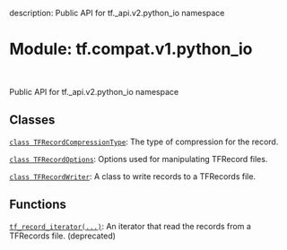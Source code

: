 description: Public API for tf._api.v2.python_io namespace

<div itemscope itemtype="http://developers.google.com/ReferenceObject">
<meta itemprop="name" content="tf.compat.v1.python_io" />
<meta itemprop="path" content="Stable" />
</div>

# Module: tf.compat.v1.python_io

<!-- Insert buttons and diff -->

<table class="tfo-notebook-buttons tfo-api nocontent" align="left">

</table>



Public API for tf._api.v2.python_io namespace



## Classes

[`class TFRecordCompressionType`](../../../tf/compat/v1/io/TFRecordCompressionType.md): The type of compression for the record.

[`class TFRecordOptions`](../../../tf/io/TFRecordOptions.md): Options used for manipulating TFRecord files.

[`class TFRecordWriter`](../../../tf/io/TFRecordWriter.md): A class to write records to a TFRecords file.

## Functions

[`tf_record_iterator(...)`](../../../tf/compat/v1/io/tf_record_iterator.md): An iterator that read the records from a TFRecords file. (deprecated)

